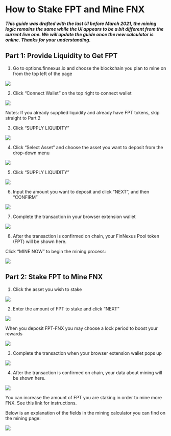 
# How to Stake FPT and Mine FNX 
***This guide was drafted with the last UI before March 2021, the mining logic remains the same while the UI appears to be a bit different from the current live one. We will update the guide once the new calculator is online. Thanks for your understanding.***

## Part 1: Provide Liquidity to Get FPT

1) Go to options.finnexus.io and choose the blockchain you plan to mine on from the top left of the page  

  ![](https://cdn-images-1.medium.com/max/2000/1*8LFbCTqI01W4iG1IOujW9A.png)  

2) Click “Connect Wallet” on the top right to connect wallet  

  ![](https://cdn-images-1.medium.com/max/2000/1*v9kP8MeQfzZ22f4OGLdp8A.png)  



Notes: If you already supplied liquidity and already have FPT tokens, skip straight to Part 2

3) Click “SUPPLY LIQUIDITY”

![](https://cdn-images-1.medium.com/max/2000/1*EoeAOdd1pBPo7RtLZHehFA.png)



4) Click “Select Asset” and choose the asset you want to deposit from the drop-down menu

![](https://cdn-images-1.medium.com/max/2000/1*-aP0F_LjmvMYUbw5pcJQ7g.png)


5) Click “SUPPLY LIQUIDITY”

![](https://cdn-images-1.medium.com/max/2000/1*NOi2RtVrOw0iKYDEK2H7AA.png)


6) Input the amount you want to deposit and click “NEXT”, and then “CONFIRM”

![](https://cdn-images-1.medium.com/max/2566/1*BdeSRg1VQZ6dEk9LvdtHKA.png)


7) Complete the transaction in your browser extension wallet

![](https://cdn-images-1.medium.com/max/2000/1*001FnG1yMkGubC9EOU6JCQ.png)

8) After the transaction is confirmed on chain, your FinNexus Pool token (FPT) will be shown here.

Click “MINE NOW” to begin the mining process:


![](https://cdn-images-1.medium.com/max/2000/1*3BMeZ9NMsxkDTupyUPoHzQ.png)

## Part 2: Stake FPT to Mine FNX

1) Click the asset you wish to stake

![](https://cdn-images-1.medium.com/max/2000/1*El20dOSUI0GAjfhoXxvOww.png)

2) Enter the amount of FPT to stake and click “NEXT”

![](https://cdn-images-1.medium.com/max/2098/1*2alWetIu71mg3-x3I9SkkQ.png)



When you deposit FPT-FNX you may choose a lock period to boost your rewards

![](https://cdn-images-1.medium.com/max/2000/1*mi0GSp_V_hRlMz9UJ8HmpQ.png)

3) Complete the transaction when your browser extension wallet pops up

![](https://cdn-images-1.medium.com/max/2000/1*001FnG1yMkGubC9EOU6JCQ.png)

4) After the transaction is confirmed on chain, your data about mining will be shown here.

![](https://cdn-images-1.medium.com/max/2000/1*cVy5KEGSfzn-N73jv5fkYQ.png)

You can increase the amount of FPT you are staking in order to mine more FNX. See this link for instructions.

Below is an explanation of the fields in the mining calculator you can find on the mining page:

![](https://cdn-images-1.medium.com/max/2272/1*bHKDCyrBo0gKwfsYbFEU7Q.png)


